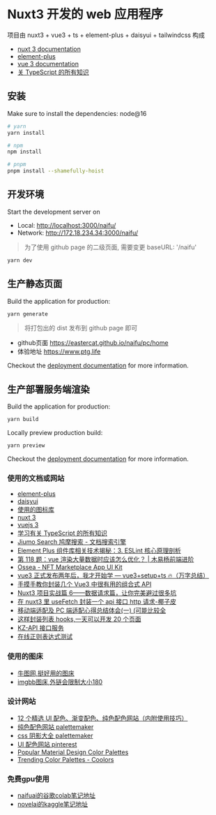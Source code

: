 # Nuxt3 开发的 web 应用程序

项目由 nuxt3 + vue3 + ts + element-plus + daisyui + tailwindcss 构成

- [nuxt 3 documentation](https://v3.nuxtjs.org)
- [element-plus](https://element-plus.gitee.io/zh-CN/component/button.html)
- [vue 3 documentation](https://cn.vuejs.org/guide/introduction.html#api-styles)
- [关 TypeScript 的所有知识](https://www.tslang.cn/docs/home.html)

## 安装

Make sure to install the dependencies: node@16

```bash
# yarn
yarn install

# npm
npm install

# pnpm
pnpm install --shamefully-hoist
```

## 开发环境

Start the development server on

- Local: <http://localhost:3000/naifu/>
- Network: <http://172.18.234.34:3000/naifu/>

> 为了使用 github page 的二级页面, 需要变更 baseURL: '/naifu'

```bash
yarn dev
```

## 生产静态页面

Build the application for production:

```bash
yarn generate
```

> 将打包出的 dist 发布到 github page 即可

- github页面 <https://eastercat.github.io/naifu/pc/home>
- 体验地址 <https://www.ptg.life>

Checkout the [deployment documentation](https://v3.nuxtjs.org/guide/deploy/presets) for more information.

## 生产部署服务端渲染

Build the application for production:

```bash
yarn build
```

Locally preview production build:

```bash
yarn preview
```

Checkout the [deployment documentation](https://v3.nuxtjs.org/guide/deploy/presets) for more information.

### 使用的文档或网站

- [element-plus](https://element-plus.gitee.io/zh-CN/component/button.html)
- [daisyui](https://daisyui.com/docs/themes/?lang=zh_cn)
- [使用的图标库](https://icones.js.org/)
- [nuxt 3](https://nuxt.com/)
- [vuejs 3](https://cn.vuejs.org/guide/introduction.html#api-styles)
- [学习有关 TypeScript 的所有知识](https://www.tslang.cn/docs/home.html)
- [Jiumo Search 鸠摩搜索 - 文档搜索引擎](https://www.jiumodiary.com/)
- [Element Plus 组件库相关技术揭秘：3. ESLint 核心原理剖析](https://juejin.cn/post/7153659360177029150)
- [第 118 题：vue 渲染大量数据时应该怎么优化？ | 木易杨前端进阶](https://muyiy.cn/question/frame/118.html)
- [Ossea - NFT Marketplace App UI Kit](https://ui8.net/munirsr/products/ossea)
- [vue3 正式发布两年后，我才开始学 — vue3+setup+ts 🔥（万字总结）](https://juejin.cn/post/7158331832512020511)
- [手摸手教你封装几个 Vue3 中很有用的组合式 API](https://www.bmabk.com/index.php/post/29193.html)
- [Nuxt3 项目实战篇 6——数据请求篇，让你完美避过很多坑](https://www.zhmzjl.com/show-11-324-1.html)
- [在 nuxt3 里 useFetch 封装一个 api 接口 http 请求-椰子皮](https://yezipi.net/article/detail/10095)
- [移动端适配及 PC 端适配心得总结体会(一) (可能比较全](https://juejin.cn/post/6884042902587047943)
- [这样封装列表 hooks,一天可以开发 20 个页面](https://juejin.cn/post/7165467345648320520)
- [KZ-API 接口服务](https://kuizuo.cn/use-nuxt3-build-api-server/)
- [在线正则表达式测试](https://tool.oschina.net/regex/#)

### 使用的图床

- [牛图网,挺好用的图床](https://niupic.com/)
- [imgbb图床,外链会限制大小180](https://imgbb.com/)

### 设计网站

- [12 个精选 UI 配色、渐变配色、纯色配色网站（内附使用技巧）](https://zhuanlan.zhihu.com/p/139930130)
- [纯色配色网站 palettemaker](https://palettemaker.com/)
- [css 阴影大全 palettemaker](https://getcssscan.com/css-box-shadow-examples?ref=producthunt)
- [UI 配色网站 pinterest](https://www.pinterest.com/search/pins/?q=Masonry%20ui&rs=typed)
- [Popular Material Design Color Palettes](https://material.colorion.co/popular)
- [Trending Color Palettes - Coolors](https://coolors.co/palettes/trending)

### 免费gpu使用

- [naifuai的谷歌colab笔记地址](https://colab.research.google.com/drive/1_Ma71L6uGbtt6UQyA3FjqW2lcZ5Bjck-?authuser=0#scrollTo=uQBR9zXQGJrn)
- [novelai的kaggle笔记地址](https://www.kaggle.com/code/inmine/novelai-with-webui-stable-diffusion-version)
